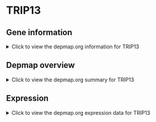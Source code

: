 <h1>TRIP13</h1>

<h2>Gene information</h2>
<details>
  <summary>Click to view the depmap.org information for TRIP13</summary>
  <p><a href="https://depmap.org/portal/gene/TRIP13?tab=about" target="_BLANK">Open page in a new tab...</a></p>
  <iframe src="https://depmap.org/portal/gene/TRIP13?tab=about" style="border:none;width:100%;height:800px"></iframe>
</details>

<h2>Depmap overview</h2>
<details>
  <summary>Click to view the depmap.org summary for TRIP13</summary>
  <p><a href="https://depmap.org/portal/gene/TRIP13?tab=overview" target="_BLANK">Open page in a new tab...</a></p>
  <iframe src="https://depmap.org/portal/gene/TRIP13?tab=overview" style="border:none;width:100%;height:800px"></iframe>
</details>

<h2>Expression</h2>
<details>
  <summary>Click to view the depmap.org expression data for TRIP13</summary>
  <p><a href="https://depmap.org/portal/gene/TRIP13?tab=characterization" target="_BLANK">Open page in a new tab...</a></p>
  <iframe src="https://depmap.org/portal/gene/TRIP13?tab=characterization" style="border:none;width:100%;height:800px"></iframe>
</details>


<!--
<h2>Reactome Pathway diagram</h2>
<details>
  <summary>Click to view the Reactome pathway for TRIP13</summary>
  <p><a href="PURL" target="_BLANK">Open page in a new tab...</a></p>
  PNAME
</details>
-->


